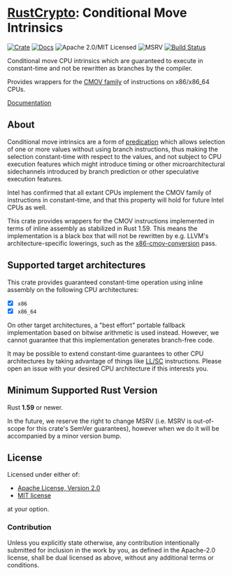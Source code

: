 # [RustCrypto]: Conditional Move Intrinsics

[![Crate][crate-image]][crate-link]
[![Docs][docs-image]][docs-link]
![Apache 2.0/MIT Licensed][license-image]
![MSRV][msrv-image]
[![Build Status][build-image]][build-link]

Conditional move CPU intrinsics which are guaranteed to execute in
constant-time and not be rewritten as branches by the compiler.

Provides wrappers for the [CMOV family] of instructions on x86/x86_64 CPUs.

[Documentation][docs-link]

## About

Conditional move intrinsics are a form of [predication] which allows selection
of one or more values without using branch instructions, thus making the
selection constant-time with respect to the values, and not subject to CPU
execution features which might introduce timing or other microarchitectural
sidechannels introduced by branch prediction or other speculative execution
features.

Intel has confirmed that all extant CPUs implement the CMOV family of
instructions in constant-time, and that this property will hold for future
Intel CPUs as well.

This crate provides wrappers for the CMOV instructions implemented in terms
of inline assembly as stabilized in Rust 1.59. This means the implementation
is a black box that will not be rewritten by e.g. LLVM's architecture-specific
lowerings, such as the [x86-cmov-conversion] pass.

## Supported target architectures

This crate provides guaranteed constant-time operation using inline assembly
on the following CPU architectures:

- [x] `x86`
- [x] `x86_64`

On other target architectures, a "best effort" portable fallback implementation
based on bitwise arithmetic is used instead. However, we cannot guarantee that
this implementation generates branch-free code.

It may be possible to extend constant-time guarantees to other CPU
architectures by taking advantage of things like [LL/SC] instructions.
Please open an issue with your desired CPU architecture if this interests you.

## Minimum Supported Rust Version

Rust **1.59** or newer.

In the future, we reserve the right to change MSRV (i.e. MSRV is out-of-scope
for this crate's SemVer guarantees), however when we do it will be accompanied by
a minor version bump.

## License

Licensed under either of:

* [Apache License, Version 2.0](http://www.apache.org/licenses/LICENSE-2.0)
* [MIT license](http://opensource.org/licenses/MIT)

at your option.

### Contribution

Unless you explicitly state otherwise, any contribution intentionally submitted
for inclusion in the work by you, as defined in the Apache-2.0 license, shall be
dual licensed as above, without any additional terms or conditions.

[//]: # (badges)

[crate-image]: https://img.shields.io/crates/v/cmov.svg
[crate-link]: https://crates.io/crates/cmov
[docs-image]: https://docs.rs/cmov/badge.svg
[docs-link]: https://docs.rs/cmov/
[license-image]: https://img.shields.io/badge/license-Apache2.0/MIT-blue.svg
[msrv-image]: https://img.shields.io/badge/rustc-1.59+-blue.svg
[build-image]: https://github.com/RustCrypto/utils/actions/workflows/cmov.yml/badge.svg
[build-link]: https://github.com/RustCrypto/utils/actions/workflows/cmov.yml

[//]: # (general links)

[RustCrypto]: https://github.com/RustCrypto
[CMOV family]: https://www.jaist.ac.jp/iscenter-new/mpc/altix/altixdata/opt/intel/vtune/doc/users_guide/mergedProjects/analyzer_ec/mergedProjects/reference_olh/mergedProjects/instructions/instruct32_hh/vc35.htm
[predication]: https://en.wikipedia.org/wiki/Predication_(computer_architecture)
[x86-cmov-conversion]: https://dsprenkels.com/cmov-conversion.html
[LL/SC]: https://en.wikipedia.org/wiki/Load-link/store-conditional
